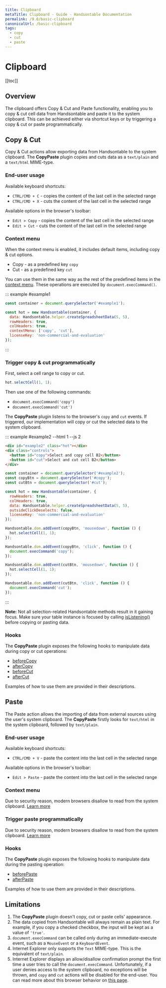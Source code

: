 ```yaml
---
title: Clipboard
metaTitle: Clipboard - Guide - Handsontable Documentation
permalink: /9.0/basic-clipboard
canonicalUrl: /basic-clipboard
tags:
  - copy
  - cut
  - paste
---
```


# Clipboard

[[toc]]

## Overview

The clipboard offers Copy & Cut and Paste functionality, enabling you to copy & cut cell data from Handsontable and paste it to the system clipboard. This can be achieved either via shortcut keys or by triggering a copy & cut or paste programmatically.

## Copy & Cut

Copy & Cut actions allow exporting data from Handsontable to the system clipboard. The **CopyPaste** plugin copies and cuts data as a `text/plain` and a `text/html` MIME-type.

### End-user usage

Available keyboard shortcuts:

- `CTRL/CMD + C` - copies the content of the last cell in the selected range
- `CTRL/CMD + X` - cuts the content of the last cell in the selected range

Available options in the browser's toolbar:

- `Edit > Copy` - copies the content of the last cell in the selected range
- `Edit > Cut` - cuts the content of the last cell in the selected range

### Context menu

When the context menu is enabled, it includes default items, including copy & cut options.

- Copy - as a predefined key `copy`
- Cut - as a predefined key `cut`

You can use them in the same way as the rest of the predefined items in the [context menu](@/guides/accessories-and-menus/context-menu.md#context-menu-with-specific-options). These operations are executed by `document.execCommand()`.


::: example #example1
```js
const container = document.querySelector('#example1');

const hot = new Handsontable(container, {
  data: Handsontable.helper.createSpreadsheetData(5, 5),
  rowHeaders: true,
  colHeaders: true,
  contextMenu: ['copy', 'cut'],
  licenseKey: 'non-commercial-and-evaluation'
});
```
:::

### Trigger copy & cut programmatically

First, select a cell range to copy or cut.

```js
hot.selectCell(1, 1);
```

Then use one of the following commands:

* `document.execCommand('copy')`
* `document.execCommand('cut')`

The **CopyPaste** plugin listens to the browser's `copy` and `cut` events. If triggered, our implementation will copy or cut the selected data to the system clipboard.


::: example #example2 --html 1 --js 2
```html
<div id="example2" class="hot"></div>
<div class="controls">
  <button id="copy">Select and copy cell B2</button>
  <button id="cut">Select and cut cell B2</button>
</div>
```

```js
const container = document.querySelector('#example2');
const copyBtn = document.querySelector('#copy');
const cutBtn = document.querySelector('#cut');

const hot = new Handsontable(container, {
  rowHeaders: true,
  colHeaders: true,
  data: Handsontable.helper.createSpreadsheetData(5, 5),
  outsideClickDeselects: false,
  licenseKey: 'non-commercial-and-evaluation'
});

Handsontable.dom.addEvent(copyBtn, 'mousedown', function () {
  hot.selectCell(1, 1);
});

Handsontable.dom.addEvent(copyBtn, 'click', function () {
  document.execCommand('copy');
});

Handsontable.dom.addEvent(cutBtn, 'mousedown', function () {
  hot.selectCell(1, 1);
});

Handsontable.dom.addEvent(cutBtn, 'click', function () {
  document.execCommand('cut');
});
```
:::

**Note:** Not all selection-related Handsontable methods result in it gaining focus. Make sure your table instance is focused by calling [isListening()](@/api/core.md#islistening) before copying or pasting data.


### Hooks

The **CopyPaste** plugin exposes the following hooks to manipulate data during copy or cut operations:

- [beforeCopy](@/api/pluginHooks.md#beforecopy)
- [afterCopy](@/api/pluginHooks.md#aftercopy)
- [beforeCut](@/api/pluginHooks.md#beforecut)
- [afterCut](@/api/pluginHooks.md#aftercut)

Examples of how to use them are provided in their descriptions.

## Paste

The Paste action allows the importing of data from external sources using the user's system clipboard. The **CopyPaste** firstly looks for `text/html` in the system clipboard, followed by `text/plain`.

### End-user usage

Available keyboard shortcuts:

- `CTRL/CMD + V` - paste the content into the last cell in the selected range

Available options in the browser's toolbar:

- `Edit > Paste` - paste the content into the last cell in the selected range

### Context menu

Due to security reason, modern browsers disallow to read from the system clipboard. [Learn more](https://www.w3.org/TR/clipboard-apis/#privacy)

### Trigger paste programmatically

Due to security reason, modern browsers disallow to read from the system clipboard. [Learn more](https://www.w3.org/TR/clipboard-apis/#privacy)

### Hooks

The **CopyPaste** plugin exposes the following hooks to manipulate data during the pasting operation:

- [beforePaste](@/api/pluginHooks.md#beforepaste)
- [afterPaste](@/api/pluginHooks.md#afterpaste)

Examples of how to use them are provided in their descriptions.

## Limitations

1.  The **CopyPaste** plugin doesn't copy, cut or paste cells' appearance.
2.  The data copied from Handsontable will always remain as plain text. For example, if you copy a checked checkbox, the input will be kept as a value of `'true'`.
3.  `document.execCommand` can be called only during an immediate-execute event, such as a `MouseEvent` or a `KeyboardEvent`.
4.  Internet Explorer only supports the `Text` MIME-type. This is the equivalent of `text/plain`.
5.  Internet Explorer displays an allow/disallow confirmation prompt the first time a user tries to call the `document.execCommand`. Unfortunately, if a user denies access to the system clipboard, no exceptions will be thrown, and `copy` and `cut` actions will be disabled for the end-user. You can read more about this browser behavior on [this page](https://github.com/zenorocha/clipboard.js/issues/77).
